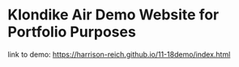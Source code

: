# Klondike Air Demo Website for Portfolio Purposes
link to demo: https://harrison-reich.github.io/11-18demo/index.html
